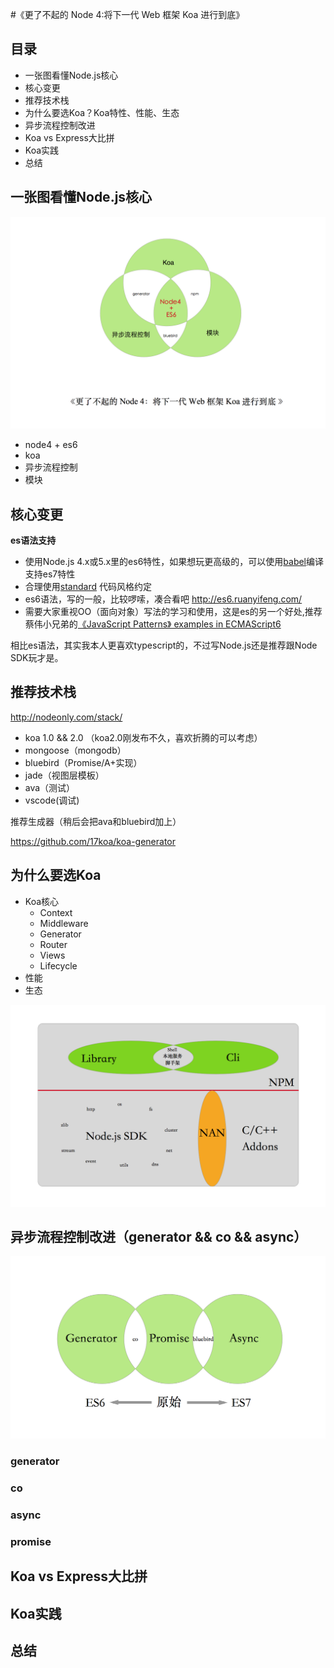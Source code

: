 #《更了不起的 Node 4:将下一代 Web 框架 Koa 进行到底》

## 目录

- 一张图看懂Node.js核心
- 核心变更
- 推荐技术栈
- 为什么要选Koa？Koa特性、性能、生态
- 异步流程控制改进
- Koa vs Express大比拼
- Koa实践
- 总结

## 一张图看懂Node.js核心

![Cover](cover.png)

- node4 + es6
- koa
- 异步流程控制
- 模块

## 核心变更

**es语法支持**

- 使用Node.js 4.x或5.x里的es6特性，如果想玩更高级的，可以使用[babel](babeljs.com)编译支持es7特性
- 合理使用[standard](https://github.com/feross/standard) 代码风格约定
- es6语法，写的一般，比较啰嗦，凑合看吧 http://es6.ruanyifeng.com/ 
- 需要大家重视OO（面向对象）写法的学习和使用，这是es的另一个好处,推荐蔡伟小兄弟的[《JavaScript Patterns》 examples in ECMAScript6](https://github.com/DavidCai1993/JsPatterns-ES6)


相比es语法，其实我本人更喜欢typescript的，不过写Node.js还是推荐跟Node SDK玩才是。

## 推荐技术栈

http://nodeonly.com/stack/

- koa 1.0 && 2.0 （koa2.0刚发布不久，喜欢折腾的可以考虑）
- mongoose（mongodb）
- bluebird（Promise/A+实现）
- jade（视图层模板）
- ava（测试）
- vscode(调试)

推荐生成器（稍后会把ava和bluebird加上）

https://github.com/17koa/koa-generator

## 为什么要选Koa

- Koa核心
  - Context
  - Middleware
  - Generator
  - Router
  - Views
  - Lifecycle
- 性能
- 生态

![Npm](npm.png)

## 异步流程控制改进（generator && co && async）

![Async](async.png)

### generator

### co

### async

### promise


## Koa vs Express大比拼


## Koa实践


## 总结
